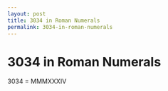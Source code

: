 ```yaml
---
layout: post
title: 3034 in Roman Numerals
permalink: 3034-in-roman-numerals
---
```


# 3034 in Roman Numerals

3034 = MMMXXXIV
